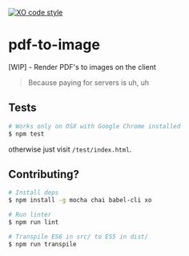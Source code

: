 [![XO code style](https://img.shields.io/badge/code_style-XO-5ed9c7.svg)](https://github.com/sindresorhus/xo)

# pdf-to-image
[WIP] - Render PDF's to images on the client

> Because paying for servers is uh, uh

## Tests

```bash
# Works only on OSX with Google Chrome installed
$ npm test
```

otherwise just visit `/test/index.html`.

## Contributing?

```bash
# Install deps
$ npm install -g mocha chai babel-cli xo

# Run linter
$ npm run lint

# Transpile ES6 in src/ to ES5 in dist/
$ npm run transpile
```
